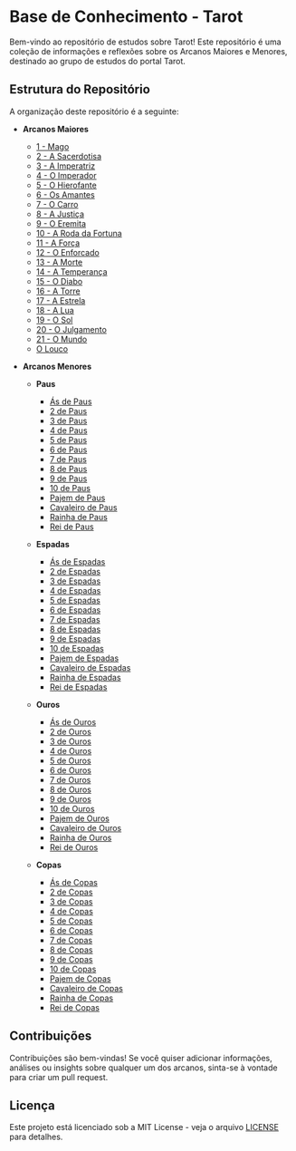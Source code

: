 
# Base de Conhecimento - Tarot

Bem-vindo ao repositório de estudos sobre Tarot! Este repositório é uma coleção de informações e reflexões sobre os Arcanos Maiores e Menores, destinado ao grupo de estudos do portal Tarot. 

## Estrutura do Repositório

A organização deste repositório é a seguinte:

- **Arcanos Maiores**
  - [1 - Mago](./Arcanos%20Maiores/1%20-%20Mago.md)
  - [2 - A Sacerdotisa](./Arcanos%20Maiores/2%20-%20A%20Sacerdotisa.md)
  - [3 - A Imperatriz](./Arcanos%20Maiores/3%20-%20A%20Imperatriz.md)
  - [4 - O Imperador](./Arcanos%20Maiores/4%20-%20O%20Imperador.md)
  - [5 - O Hierofante](./Arcanos%20Maiores/5%20-%20O%20Hierofante.md)
  - [6 - Os Amantes](./Arcanos%20Maiores/6%20-%20Os%20Amantes.md)
  - [7 - O Carro](./Arcanos%20Maiores/7%20-%20O%20Carro.md)
  - [8 - A Justiça](./Arcanos%20Maiores/8%20-%20A%20Justiça.md)
  - [9 - O Eremita](./Arcanos%20Maiores/9%20-%20O%20Eremita.md)
  - [10 - A Roda da Fortuna](./Arcanos%20Maiores/10%20-%20A%20Roda%20da%20Fortuna.md)
  - [11 - A Força](./Arcanos%20Maiores/11%20-%20A%20Força.md)
  - [12 - O Enforcado](./Arcanos%20Maiores/12%20-%20O%20Enforcado.md)
  - [13 - A Morte](./Arcanos%20Maiores/13%20-%20A%20Morte.md)
  - [14 - A Temperança](./Arcanos%20Maiores/14%20-%20A%20Temperança.md)
  - [15 - O Diabo](./Arcanos%20Maiores/15%20-%20O%20Diabo.md)
  - [16 - A Torre](./Arcanos%20Maiores/16%20-%20A%20Torre.md)
  - [17 - A Estrela](./Arcanos%20Maiores/17%20-%20A%20Estrela.md)
  - [18 - A Lua](./Arcanos%20Maiores/18%20-%20A%20Lua.md)
  - [19 - O Sol](./Arcanos%20Maiores/19%20-%20O%20Sol.md)
  - [20 - O Julgamento](./Arcanos%20Maiores/20%20-%20O%20Julgamento.md)
  - [21 - O Mundo](./Arcanos%20Maiores/21%20-%20O%20Mundo.md)
  - [O Louco](./Arcanos%20Maiores/O%20Louco.md)

- **Arcanos Menores**
  - **Paus**
    - [Ás de Paus](./Arcanos%20Menores/Paus/ás.md)
    - [2 de Paus](./Arcanos%20Menores/Paus/2.md)
    - [3 de Paus](./Arcanos%20Menores/Paus/3.md)
    - [4 de Paus](./Arcanos%20Menores/Paus/4.md)
    - [5 de Paus](./Arcanos%20Menores/Paus/5.md)
    - [6 de Paus](./Arcanos%20Menores/Paus/6.md)
    - [7 de Paus](./Arcanos%20Menores/Paus/7.md)
    - [8 de Paus](./Arcanos%20Menores/Paus/8.md)
    - [9 de Paus](./Arcanos%20Menores/Paus/9.md)
    - [10 de Paus](./Arcanos%20Menores/Paus/10.md)
    - [Pajem de Paus](./Arcanos%20Menores/Paus/Pajem.md)
    - [Cavaleiro de Paus](./Arcanos%20Menores/Paus/Cavaleiro.md)
    - [Rainha de Paus](./Arcanos%20Menores/Paus/Rainha.md)
    - [Rei de Paus](./Arcanos%20Menores/Paus/Rei.md)

  - **Espadas**
    - [Ás de Espadas](./Arcanos%20Menores/Espadas/ás.md)
    - [2 de Espadas](./Arcanos%20Menores/Espadas/2.md)
    - [3 de Espadas](./Arcanos%20Menores/Espadas/3.md)
    - [4 de Espadas](./Arcanos%20Menores/Espadas/4.md)
    - [5 de Espadas](./Arcanos%20Menores/Espadas/5.md)
    - [6 de Espadas](./Arcanos%20Menores/Espadas/6.md)
    - [7 de Espadas](./Arcanos%20Menores/Espadas/7.md)
    - [8 de Espadas](./Arcanos%20Menores/Espadas/8.md)
    - [9 de Espadas](./Arcanos%20Menores/Espadas/9.md)
    - [10 de Espadas](./Arcanos%20Menores/Espadas/10.md)
    - [Pajem de Espadas](./Arcanos%20Menores/Espadas/Pajem.md)
    - [Cavaleiro de Espadas](./Arcanos%20Menores/Espadas/Cavaleiro.md)
    - [Rainha de Espadas](./Arcanos%20Menores/Espadas/Rainha.md)
    - [Rei de Espadas](./Arcanos%20Menores/Espadas/Rei.md)

  - **Ouros**
    - [Ás de Ouros](./Arcanos%20Menores/Ouros/ás.md)
    - [2 de Ouros](./Arcanos%20Menores/Ouros/2.md)
    - [3 de Ouros](./Arcanos%20Menores/Ouros/3.md)
    - [4 de Ouros](./Arcanos%20Menores/Ouros/4.md)
    - [5 de Ouros](./Arcanos%20Menores/Ouros/5.md)
    - [6 de Ouros](./Arcanos%20Menores/Ouros/6.md)
    - [7 de Ouros](./Arcanos%20Menores/Ouros/7.md)
    - [8 de Ouros](./Arcanos%20Menores/Ouros/8.md)
    - [9 de Ouros](./Arcanos%20Menores/Ouros/9.md)
    - [10 de Ouros](./Arcanos%20Menores/Ouros/10.md)
    - [Pajem de Ouros](./Arcanos%20Menores/Ouros/Pajem.md)
    - [Cavaleiro de Ouros](./Arcanos%20Menores/Ouros/Cavaleiro.md)
    - [Rainha de Ouros](./Arcanos%20Menores/Ouros/Rainha.md)
    - [Rei de Ouros](./Arcanos%20Menores/Ouros/Rei.md)

  - **Copas**
    - [Ás de Copas](./Arcanos%20Menores/Copas/ás.md)
    - [2 de Copas](./Arcanos%20Menores/Copas/2.md)
    - [3 de Copas](./Arcanos%20Menores/Copas/3.md)
    - [4 de Copas](./Arcanos%20Menores/Copas/4.md)
    - [5 de Copas](./Arcanos%20Menores/Copas/5.md)
    - [6 de Copas](./Arcanos%20Menores/Copas/6.md)
    - [7 de Copas](./Arcanos%20Menores/Copas/7.md)
    - [8 de Copas](./Arcanos%20Menores/Copas/8.md)
    - [9 de Copas](./Arcanos%20Menores/Copas/9.md)
    - [10 de Copas](./Arcanos%20Menores/Copas/10.md)
    - [Pajem de Copas](./Arcanos%20Menores/Copas/Pajem.md)
    - [Cavaleiro de Copas](./Arcanos%20Menores/Copas/Cavaleiro.md)
    - [Rainha de Copas](./Arcanos%20Menores/Copas/Rainha.md)
    - [Rei de Copas](./Arcanos%20Menores/Copas/Rei.md)

## Contribuições

Contribuições são bem-vindas! Se você quiser adicionar informações, análises ou insights sobre qualquer um dos arcanos, sinta-se à vontade para criar um pull request.

## Licença

Este projeto está licenciado sob a MIT License - veja o arquivo [LICENSE](LICENSE) para detalhes.
